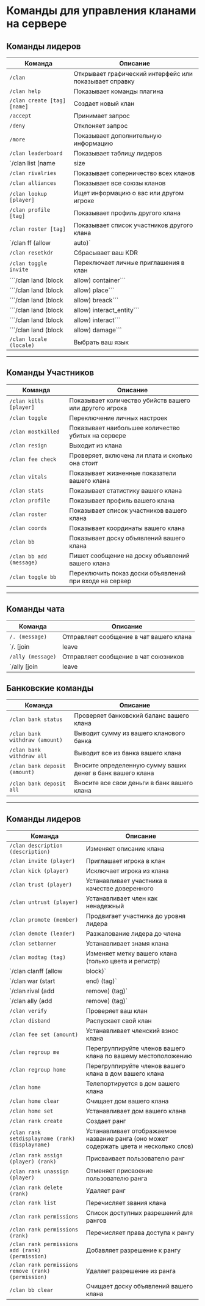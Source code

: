 # Команды для управления кланами на сервере

## Команды лидеров

| Команда                        | Описание                                      |
|---------------------------------|-----------------------------------------------|
| `/clan`                         | Открывает графический интерфейс или показывает справку |
| `/clan help`                    | Показывает команды плагина                   |
| `/clan create [tag] [name]`     | Создает новый клан                           |
| `/accept`                       | Принимает запрос                             |
| `/deny`                         | Отклоняет запрос                             |
| `/more`                         | Показывает дополнительную информацию         |
| `/clan leaderboard`             | Показывает таблицу лидеров                    |
| `/clan list [name|size|kdr|founded|active] [asc|desc]` | Список всех кланов                         |
| `/clan rivalries`               | Показывает соперничество всех кланов         |
| `/clan alliances`               | Показывает все союзы кланов                  |
| `/clan lookup [player]`         | Ищет информацию о вас или другом игроке      |
| `/clan profile [tag]`           | Показывает профиль другого клана             |
| `/clan roster [tag]`            | Показывает список участников другого клана   |
| `/clan ff (allow|auto)`         | Включает личный дружественный огонь          |
| `/clan resetkdr`                | Сбрасывает ваш KDR                           |
| `/clan toggle invite`           | Переключает личные приглашения в клан        |
| ```/clan land (block|allow) container``` | (Запретить|разрешить) участникам клана открывать сундуки, печки и    другие хранилища на вашей территории |
| ```/clan land (block|allow) place``` | (Запретить|разрешить) размещать блоки на вашей территории |
| ```/clan land (block|allow) breack``` | (Запретить|разрешить) ломать блоки на вашей территории |
| ```/clan land (block|allow) interact_entity``` | (Запретить|разрешить) взаимодействовать с сущностями на вашей территории |
| ```/clan land (block|allow) interact``` | (Запретить|разрешить) участникам клана взаимодействовать на вашей территории | 
| ```/clan land (block|allow) damage``` | (Запретить|разрешить) участникам клана наносить и получать урон на вашей территории |
| ```/clan locale (locale)```    | Выбрать ваш язык  |

---

## Команды Участников

| Команда                        | Описание                                      |
|---------------------------------|-----------------------------------------------|
| `/clan kills [player]`          | Показывает количество убийств вашего или другого игрока |
| `/clan toggle`                  | Переключение личных настроек                  |
| `/clan mostkilled`              | Показывает наибольшее количество убитых на сервере |
| `/clan resign`                  | Выходит из клана                             |
| `/clan fee check`               | Проверяет, включена ли плата и сколько она стоит |
| `/clan vitals`                  | Показывает жизненные показатели вашего клана |
| `/clan stats`                   | Показывает статистику вашего клана           |
| `/clan profile`                 | Показывает профиль вашего клана              |
| `/clan roster`                  | Показывает список участников вашего клана    |
| `/clan coords`                  | Показывает координаты вашего клана           |
| `/clan bb`                      | Показывает доску объявлений вашего клана     |
| `/clan bb add (message)`        | Пишет сообщение на доску объявлений вашего клана |
| ```/clan toggle bb```           | Переключить показ доски объявлений при входе на сервер |

---

## Команды чата

| Команда                        | Описание                                      |
|---------------------------------|-----------------------------------------------|
| `/. (message)`                  | Отправляет сообщение в чат вашего клана      |
| `/. [join|leave|mute]`          | Присоединяется / покидает / отключает чат вашего клана |
| `/ally (message)`               | Отправляет сообщение в чат союзников         |
| `/ally [join|leave|mute]`       | Присоединяется / покидает / отключает чат союзников |

## Банковские команды

| Команда                           | Описание                                          |
|------------------------------------|---------------------------------------------------|
| `/clan bank status`                | Проверяет банковский баланс вашего клана          |
| `/clan bank withdraw (amount)`     | Выводит сумму из вашего кланового банка          |
| `/clan bank withdraw all`          | Выводит все из банка вашего клана                 |
| `/clan bank deposit (amount)`      | Вносите определенную сумму ваших денег в банк вашего клана |
| `/clan bank deposit all`           | Вносите все свои деньги в банк вашего клана      |

---

## Команды лидеров

| Команда                          | Описание                                           |
|-----------------------------------|----------------------------------------------------|
| `/clan description (description)` | Изменяет описание клана                            |
| `/clan invite (player)`           | Приглашает игрока в клан                          |
| `/clan kick (player)`             | Исключает игрока из клана                          |
| `/clan trust (player)`            | Устанавливает участника в качестве доверенного    |
| `/clan untrust (player)`          | Устанавливает член как ненадежный                 |
| `/clan promote (member)`          | Продвигает участника до уровня лидера             |
| `/clan demote (leader)`           | Разжалование лидера до члена                      |
| `/clan setbanner`                 | Устанавливает знамя клана                         |
| `/clan modtag (tag)`              | Изменяет метку вашего клана (только цвета и регистр) |
| `/clan clanff (allow|block)`      | Включает дружественный огонь клана                |
| `/clan war (start|end) (tag)`     | Начинает или заканчивает войну                    |
| `/clan rival (add|remove) (tag)`  | Добавляет или удаляет конкурента                  |
| `/clan ally (add|remove) (tag)`   | Добавляет или удаляет союзника                    |
| `/clan verify`                    | Проверяет ваш клан                                |
| `/clan disband`                   | Распускает свой клан                              |
| `/clan fee set (amount)`          | Устанавливает членский взнос клана                |
| `/clan regroup me`                | Перегруппируйте членов вашего клана по вашему местоположению |
| `/clan regroup home`              | Перегруппируйте членов вашего клана в дом вашего клана |
| `/clan home`                      | Телепортируется в дом вашего клана               |
| `/clan home clear`                | Очищает дом вашего клана                          |
| `/clan home set`                  | Устанавливает дом вашего клана                   |
| `/clan rank create`               | Создает ранг                                     |
| `/clan rank setdisplayname (rank) (displayname)` | Устанавливает отображаемое название ранга (оно может содержать цвета и несколько слов) |
| `/clan rank assign (player) (rank)` | Присваивает пользователю ранг                   |
| `/clan rank unassign (player)`    | Отменяет присвоение пользователю ранга            |
| `/clan rank delete (rank)`        | Удаляет ранг                                     |
| `/clan rank list`                 | Перечисляет звания клана                         |
| `/clan rank permissions`          | Список доступных разрешений для рангов           |
| `/clan rank permissions (rank)`   | Перечисляет права доступа к рангу                |
| `/clan rank permissions add (rank) (permission)` | Добавляет разрешение к рангу              |
| `/clan rank permissions remove (rank) (permission)` | Удаляет разрешение из ранга              |
| `/clan bb clear`                  | Очищает доску объявлений вашего клана            |
